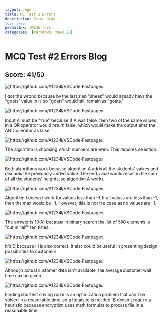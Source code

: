 ```yaml
---
layout: page
title: MC Test 2 Errors
description: Error blog
toc: true
permalink: /MC2Errors
categories: [markdown, Week 20]
---
```


# MCQ Test #2 Errors Blog
## Score: 41/50

![]({{site.baseurl}}/images/Q7#2.png "https://github.com/A1234l/VSCode-Fastpages")

I got this wrong because by the last step "sheep" would already have the "goats" value in it, so "goats" would still remain as "goats."

![]({{site.baseurl}}/images/Q14#2.png "https://github.com/A1234l/VSCode-Fastpages")

Input A must be "true" because if A was false, then two of the same values in a OR operator would return false, which would make the output after the AND operator as false.

![]({{site.baseurl}}/images/Q16#2.png "https://github.com/A1234l/VSCode-Fastpages")

The algorithm is choosing which numbers are even. This requires selection.

![]({{site.baseurl}}/images/Q22#2.png "https://github.com/A1234l/VSCode-Fastpages")

Both algorithms work because algorithm A adds all the students' values and discards the previously added value. The end value would result in the sum of all the students' heights, so algorithm A works.

![]({{site.baseurl}}/images/Q33#2.png "https://github.com/A1234l/VSCode-Fastpages")

Algorithm I doesn't work for values less than -1. If all values are less than -1, then the max would be -1. However, this is not the case as no values are -1.

![]({{site.baseurl}}/images/Q34#2.png "https://github.com/A1234l/VSCode-Fastpages")

The answer is 10(A) because in binary search the list of 500 elements is "cut in half" ten times.

![]({{site.baseurl}}/images/Q42#2.png "https://github.com/A1234l/VSCode-Fastpages")

It's D because III is also correct. It also could be useful in presenting design possibilities to customers.

![]({{site.baseurl}}/images/Q44#2.png "https://github.com/A1234l/VSCode-Fastpages")

Although actual customer data isn't available, the average customer wait time can be given.

![]({{site.baseurl}}/images/Q47#2.png "https://github.com/A1234l/VSCode-Fastpages")

Finding shortest driving route is an optimization problem that can't be solved in a reasonable time, so a heurisitc is needed. B doesn't require a heuristic because encryption uses math formulas to process file in a reasonable time.